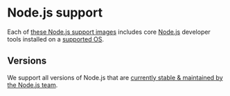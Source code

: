 # Node.js support

Each of [these Node.js support images](https://github.com/orgs/itopia-inc/packages?tab=packages&repo_name=spaces-images&q=Node.js)
includes core [Node.js](https://nodejs.org/en/) developer tools
installed on a [supported OS](https://github.com/itopia-inc/spaces-base-images/).

## Versions

We support all versions of Node.js that are
[currently stable & maintained by the Node.js team](https://nodejs.org/en/about/releases/).

